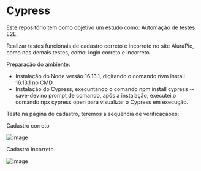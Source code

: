 # Cypress

Este repositório tem como objetivo um estudo como: Automação de testes E2E.

Realizar testes funcionais de cadastro correto e incorreto no site AluraPic, como nos demais testes, como: login correto e incorreto.

Preparação do ambiente:
- Instalação do Node versão 16.13.1, digitando o comando nvm install 16.13.1 no CMD. 
- Instalação do Cypress, execuntando o comando npm install cypress --save-dev no prompt de comando, após a instalação, executei o comando npx cypress open para visualizar o Cypress em execução.

Teste na página de cadastro, teremos a sequência de verificaçãoes:

Cadastro correto

![image](https://github.com/NajaraGF/Cypress/assets/93666690/6df58151-b0e5-43b0-af27-ba9f15caeb3d)



Cadastro incorreto

![image](https://github.com/NajaraGF/Cypress/assets/93666690/73a072f2-e175-401b-9447-21ac8fd17c7d)





 
